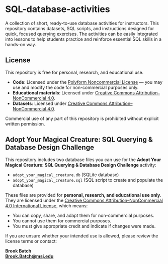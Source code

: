# SQL-database-activities
A collection of short, ready-to-use database activities for instructors. This repository contains datasets, SQL scripts, and instructions designed for quick, focused querying exercises. The activities can be easily integrated into lessons to help students practice and reinforce essential SQL skills in a hands-on way.

## License
This repository is free for personal, research, and educational use.

- **Code**: Licensed under the [Polyform Noncommercial License](./LICENSE) — you may use and modify the code for non-commercial purposes only.
- **Educational materials**: Licensed under [Creative Commons Attribution–NonCommercial 4.0](./LICENSE-EDUCATION).
- **Datasets**: Licensed under [Creative Commons Attribution–NonCommercial 4.0](./data/LICENSE).

Commercial use of any part of this repository is prohibited without explicit written permission.

## Adopt Your Magical Creature: SQL Querying & Database Design Challenge

This repository includes two database files you can use for the **Adopt Your Magical Creature: SQL Querying & Database Design Challenge** activity:

- `adopt_your_magical_creature.db` (SQLite database)
- `adopt_your_magical_creature.sql` (SQL script to create and populate the database)

These files are provided for **personal, research, and educational use only**.  
They are licensed under the [Creative Commons Attribution–NonCommercial 4.0 International License](./data/LICENSE), which means:
- You can copy, share, and adapt them for non-commercial purposes.
- You cannot use them for commercial purposes.
- You must give appropriate credit and indicate if changes were made.

If you are unsure whether your intended use is allowed, please review the license terms or contact:

**Brook Batch**  
**Brook.Batch@msj.edu**
